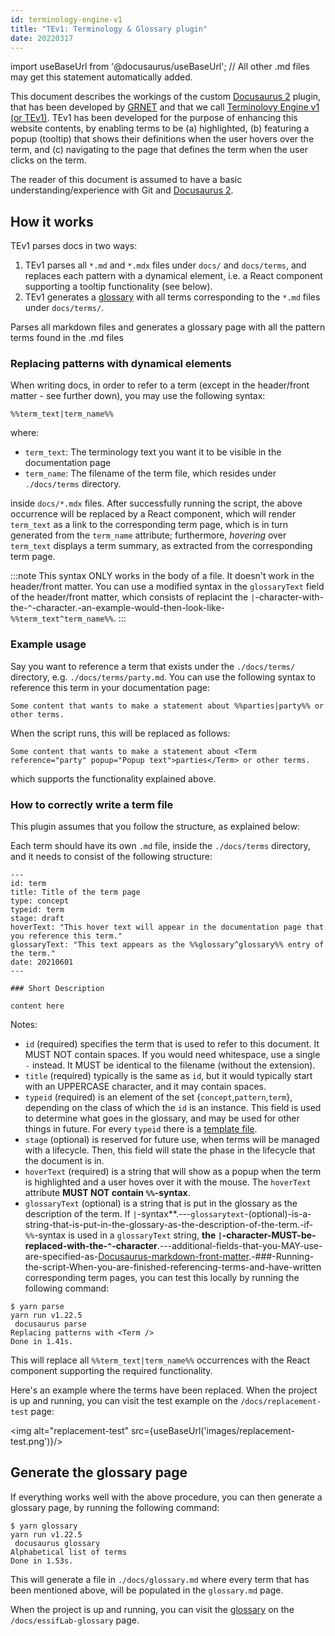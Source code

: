 ```yaml
---
id: terminology-engine-v1
title: "TEv1: Terminology & Glossary plugin"
date: 20220317
---
```

import useBaseUrl from '@docusaurus/useBaseUrl'; // All other .md files may get this statement automatically added.

This document describes the workings of the custom [Docusaurus 2](https://v2.docusaurus.io/) plugin, that has been developed by [GRNET](https://grnet.gr/en/) and that we call [Terminolovy Engine v1 (or TEv1)](terminology-engine-v1). TEv1 has been developed for the purpose of enhancing this website contents, by enabling terms to be (a) highlighted, (b) featuring a popup (tooltip) that shows their definitions when the user hovers over the term, and (c) navigating to the page that defines the term when the user clicks on the term.

The reader of this document is assumed to have a basic understanding/experience with Git and [Docusaurus 2](https://v2.docusaurus.io/).

## How it works

TEv1 parses docs in two ways:

  1. TEv1 parses all `*.md` and `*.mdx` files under `docs/` and `docs/terms`, and replaces each pattern
  with a dynamical element, i.e. a React component supporting a tooltip functionality (see below).
  2. TEv1 generates a [glossary](/docs/essifLab-glossary) with all terms corresponding to the `*.md` files under `docs/terms/`.

Parses all markdown files and generates a glossary page with all the pattern terms found in the .md files

### Replacing patterns with dynamical elements

When writing docs, in order to refer to a term (except in the header/front matter - see further down), you may use the following syntax:

```
%%term_text|term_name%%
```

where:
- `term_text`: The terminology text you want it to be visible in the documentation
page
- `term_name`: The filename of the term file, which resides under `./docs/terms` directory.

inside `docs/*.mdx` files. After successfully running the script, the above occurrence
will be replaced by a React component, which will render `term_text` as a link to the
corresponding term page, which is in turn generated from the `term_name` attribute;
furthermore, *hovering* over `term_text` displays a term summary, as extracted from the
corresponding term page.

:::note
This syntax ONLY works in the body of a file. It doesn't work in the header/front matter.
You can use a modified syntax in the `glossaryText` field of the header/front matter,
which consists of replacint the `|`-character-with-the-`^`-character.-an-example-would-then-look-like-`%%term_text^term_name%%`.
:::

### Example usage

Say you want to reference a term that exists under the `./docs/terms/` directory,
e.g. `./docs/terms/party.md`. You can use the following syntax to reference
this term in your documentation page:

```
Some content that wants to make a statement about %%parties|party%% or other terms.
```

When the script runs, this will be replaced as follows:

```
Some content that wants to make a statement about <Term reference="party" popup="Popup text">parties</Term> or other terms.
```

which supports the functionality explained above.

### How to correctly write a term file

This plugin assumes that you follow the structure, as explained below:

Each term should have its own `.md` file, inside the `./docs/terms` directory,
and it needs to consist of the following structure:

```title="./docs/terms/term.md"
---
id: term
title: Title of the term page
type: concept
typeid: term
stage: draft
hoverText: "This hover text will appear in the documentation page that you reference this term."
glossaryText: "This text appears as the %%glossary^glossary%% entry of the term."
date: 20210601
---

### Short Description

content here
```

Notes:
- `id` (required) specifies the term that is used to refer to this document. It MUST NOT contain spaces. If you would need whitespace, use a single `-` instead. It MUST be identical to the filename (without the extension).
- `title` (required) typically is the same as `id`, but it would typically start with an UPPERCASE character, and it may contain spaces.
- `typeid` (required) is an element of the set {`concept`,`pattern`,`term`}, depending on the class of which the `id` is an instance. This field is used to determine what goes in the glossary, and may be used for other things in future. For every `typeid` there is a [template file](https://github.com/essif-lab/framework/tree/master/docs/tev1).
- `stage` (optional) is reserved for future use, when terms will be managed with a lifecycle. Then, this field will state the phase in the lifecycle that the document is in.
- `hoverText` (required) is a string that will show as a popup when the term is highlighted and a user hoves over it with the mouse. The `hoverText` attribute **MUST NOT contain `%%`-syntax**.
- `glossaryText` (optional) is a string that is put in the glossary as the description of the term. If `|`-syntax**.---`glossarytext`-(optional)-is-a-string-that-is-put-in-the-glossary-as-the-description-of-the-term.-if-`%%`-syntax is used in a `glossaryText` string, **the `|`-character-MUST-be-replaced-with-the-`^`-character**.---additional-fields-that-you-MAY-use-are-specified-as-[Docusaurus-markdown-front-matter](https://docusaurus.io/docs/api/plugins/@docusaurus/plugin-content-docs#markdown-front-matter).-###-Running-the-script-When-you-are-finished-referencing-terms-and-have-written corresponding term pages,
you can test this locally by running the following command:

```.shell script
$ yarn parse
yarn run v1.22.5
 docusaurus parse
Replacing patterns with <Term />
Done in 1.41s.
```

This will replace all `%%term_text|term_name%%` occurrences with the React component
supporting the required functionality.

Here's an example where the terms have been replaced. When the project is up
and running, you can visit the test example on the `/docs/replacement-test` page:

<img alt="replacement-test" src={useBaseUrl('images/replacement-test.png')}/>

## Generate the glossary page

If everything works well with the above procedure, you can then generate a
glossary page, by running the following command:

```.shell script
$ yarn glossary
yarn run v1.22.5
 docusaurus glossary
Alphabetical list of terms
Done in 1.53s.
```

This will generate a file in `./docs/glossary.md` where every term that has been
mentioned above, will be populated in the `glossary.md` page.

When the project is up and running, you can visit the [glossary](/docs/essifLab-glossary) on the `/docs/essifLab-glossary` page.
